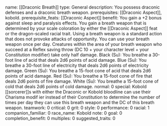 name: [[Draconic Breath]]
type: General
description: You possess draconic defenses and a draconic breath weapon.
prerequisites: [[Draconic Aspect]], kobold.
prerequisite_feats: [[Draconic Aspect]]
benefit: You gain a +2 bonus against sleep and paralysis effects. You gain a breath weapon that is determined by your scale coloration by either the [[Draconic Aspect]] feat or the dragon-scaled racial trait. Using a breath weapon is a standard action that does not provoke attacks of opportunity. You can use your breath weapon once per day. Creatures within the area of your breath weapon who succeed at a Reflex saving throw (DC 10 + your character level + your Constitution modifier) take only half damage. Black (Su): You breathe a 30-foot line of acid that deals 2d6 points of acid damage. Blue (Su): You breathe a 30-foot line of electricity that deals 2d6 points of electricity damage. Green (Su): You breathe a 15-foot cone of acid that deals 2d6 points of acid damage. Red (Su): You breathe a 15-foot cone of fire that deals 2d6 points of fire damage. White (Su): You breathe a 15-foot cone of cold that deals 2d6 points of cold damage.
normal: 0
special: Kobold [[sorcerer]]s with either the Draconic or Kobold bloodline can use their Charisma modif ier instead of their Constitution to determine the number of times per day they can use this breath weapon and the DC of this breath weapon.
teamwork: 0
critical: 0
grit: 0
style: 0
performance: 0
racial: 1
companion_familiar: 0
race_name: Kobold
note: 0
goal: 0
completion_benefit: 0
multiples: 0
suggested_traits: 0
